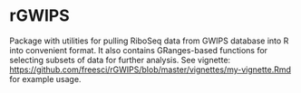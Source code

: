 # rGWIPS

Package with utilities for pulling RiboSeq data from GWIPS database into R into convenient format. It also contains GRanges-based functions for selecting subsets of data for further analysis. See vignette: https://github.com/freesci/rGWIPS/blob/master/vignettes/my-vignette.Rmd for example usage.
